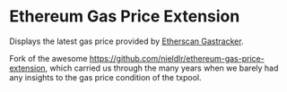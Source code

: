 # Ethereum Gas Price Extension
Displays the latest gas price provided by [Etherscan Gastracker](https://etherscan.io/gastracker).

Fork of the awesome https://github.com/nieldlr/ethereum-gas-price-extension, which carried us through the many years when we barely had any insights to the gas price condition of the txpool.